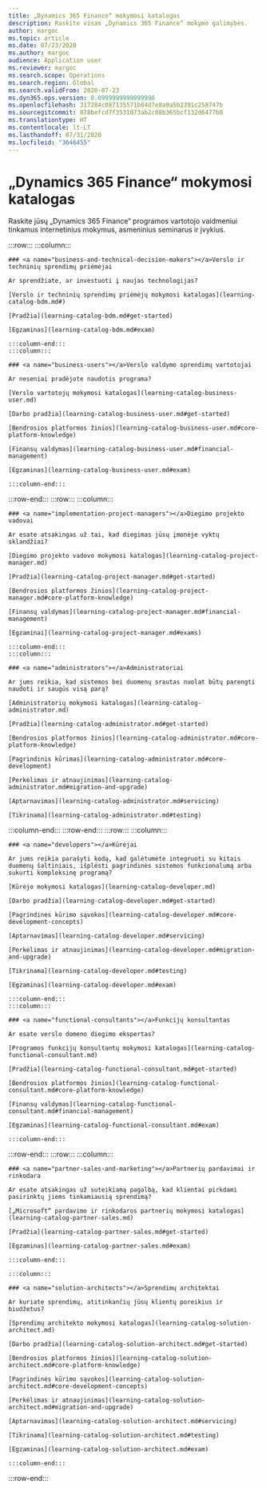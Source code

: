 ```yaml
---
title: „Dynamics 365 Finance“ mokymosi katalogas
description: Raskite visas „Dynamics 365 Finance“ mokymo galimybes.
author: margoc
ms.topic: article
ms.date: 07/23/2020
ms.author: margoc
audience: Application user
ms.reviewer: margoc
ms.search.scope: Operations
ms.search.region: Global
ms.search.validFrom: 2020-07-23
ms.dyn365.ops.version: 8.0999999999999996
ms.openlocfilehash: 317284c087135571b04d7e8a9a5b2391c258747b
ms.sourcegitcommit: 078befcd7f3531073ab2c08b365bcf132d6477b0
ms.translationtype: HT
ms.contentlocale: lt-LT
ms.lasthandoff: 07/31/2020
ms.locfileid: "3646455"
---
```

# <a name="dynamics-365-finance-learning-catalog"></a>„Dynamics 365 Finance“ mokymosi katalogas

Raskite jūsų „Dynamics 365 Finance“ programos vartotojo vaidmeniui tinkamus internetinius mokymus, asmeninius seminarus ir įvykius.

<!-- ![Universal Windows Platform (UWP)](images/platform-uwp.png)  -->  

:::row:::
    :::column:::
<!-- ![Universal Windows Platform (UWP)](images/platform-uwp.png)  -->  

    ### <a name="business-and-technical-decision-makers"></a>Verslo ir techninių sprendimų priėmėjai

    Ar sprendžiate, ar investuoti į naujas technologijas? 

    [Verslo ir techninių sprendimų priėmėjų mokymosi katalogas](learning-catalog-bdm.md#)

    [Pradžia](learning-catalog-bdm.md#get-started)

    [Egzaminas](learning-catalog-bdm.md#exam)

    :::column-end:::
    :::column:::

    ### <a name="business-users"></a>Verslo valdymo sprendimų vartotojai

    Ar neseniai pradėjote naudotis programa? 

    [Verslo vartotojų mokymosi katalogas](learning-catalog-business-user.md)

    [Darbo pradžia](learning-catalog-business-user.md#get-started)

    [Bendrosios platformos žinios](learning-catalog-business-user.md#core-platform-knowledge)

    [Finansų valdymas](learning-catalog-business-user.md#financial-management)

    [Egzaminas](learning-catalog-business-user.md#exam)

    :::column-end:::
:::row-end:::
:::row:::
    :::column:::

    ### <a name="implementation-project-managers"></a>Diegimo projekto vadovai

    Ar esate atsakingas už tai, kad diegimas jūsų įmonėje vyktų sklandžiai?

    [Diegimo projekto vadovo mokymosi katalogas](learning-catalog-project-manager.md)

    [Pradžia](learning-catalog-project-manager.md#get-started)

    [Bendrosios platformos žinios](learning-catalog-project-manager.md#core-platform-knowledge)

    [Finansų valdymas](learning-catalog-project-manager.md#financial-management)

    [Egzaminai](learning-catalog-project-manager.md#exams)

    :::column-end:::
    :::column:::

    ### <a name="administrators"></a>Administratoriai

    Ar jums reikia, kad sistemos bei duomenų srautas nuolat būtų parengti naudoti ir saugūs visą parą?

    [Administratorių mokymosi katalogas](learning-catalog-administrator.md)

    [Pradžia](learning-catalog-administrator.md#get-started)

    [Bendrosios platformos žinios](learning-catalog-administrator.md#core-platform-knowledge)

    [Pagrindinis kūrimas](learning-catalog-administrator.md#core-development)

    [Perkėlimas ir atnaujinimas](learning-catalog-administrator.md#migration-and-upgrade)

    [Aptarnavimas](learning-catalog-administrator.md#servicing)

    [Tikrinama](learning-catalog-administrator.md#testing)

  :::column-end:::
:::row-end:::
:::row:::
    :::column:::

    ### <a name="developers"></a>Kūrėjai

    Ar jums reikia parašyti kodą, kad galėtumėte integruoti su kitais duomenų šaltiniais, išplėsti pagrindinės sistemos funkcionalumą arba sukurti kompleksinę programą?

    [Kūrėjo mokymosi katalogas](learning-catalog-developer.md)

    [Darbo pradžia](learning-catalog-developer.md#get-started)

    [Pagrindinės kūrimo sąvokos](learning-catalog-developer.md#core-development-concepts)

    [Aptarnavimas](learning-catalog-developer.md#servicing)

    [Perkėlimas ir atnaujinimas](learning-catalog-developer.md#migration-and-upgrade)

    [Tikrinama](learning-catalog-developer.md#testing)

    [Egzaminas](learning-catalog-developer.md#exam)

    :::column-end:::
    :::column:::

    ### <a name="functional-consultants"></a>Funkcijų konsultantas

    Ar esate verslo domeno diegimo ekspertas? 

    [Programos funkcijų konsultantų mokymosi katalogas](learning-catalog-functional-consultant.md)

    [Pradžia](learning-catalog-functional-consultant.md#get-started)

    [Bendrosios platformos žinios](learning-catalog-functional-consultant.md#core-platform-knowledge)

    [Finansų valdymas](learning-catalog-functional-consultant.md#financial-management)

    [Egzaminas](learning-catalog-functional-consultant.md#exam)

    :::column-end:::
:::row-end:::
:::row:::
    :::column:::

    ### <a name="partner-sales-and-marketing"></a>Partnerių pardavimai ir rinkodara

    Ar esate atsakingas už suteikiamą pagalbą, kad klientai pirkdami pasirinktų jiems tinkamiausią sprendimą? 

    [„Microsoft“ pardavimo ir rinkodaros partnerių mokymosi katalogas](learning-catalog-partner-sales.md)

    [Pradžia](learning-catalog-partner-sales.md#get-started)

    [Egzaminas](learning-catalog-partner-sales.md#exam)

    :::column-end:::

    :::column:::

    ### <a name="solution-architects"></a>Sprendimų architektai

    Ar kuriate sprendimų, atitinkančių jūsų klientų poreikius ir biudžetus?

    [Sprendimų architekto mokymosi katalogas](learning-catalog-solution-architect.md)

    [Darbo pradžia](learning-catalog-solution-architect.md#get-started)

    [Bendrosios platformos žinios](learning-catalog-solution-architect.md#core-platform-knowledge)

    [Pagrindinės kūrimo sąvokos](learning-catalog-solution-architect.md#core-development-concepts)

    [Perkėlimas ir atnaujinimas](learning-catalog-solution-architect.md#migration-and-upgrade)

    [Aptarnavimas](learning-catalog-solution-architect.md#servicing)

    [Tikrinama](learning-catalog-solution-architect.md#testing)

    [Egzaminas](learning-catalog-solution-architect.md#exam)

    :::column-end:::
:::row-end:::
